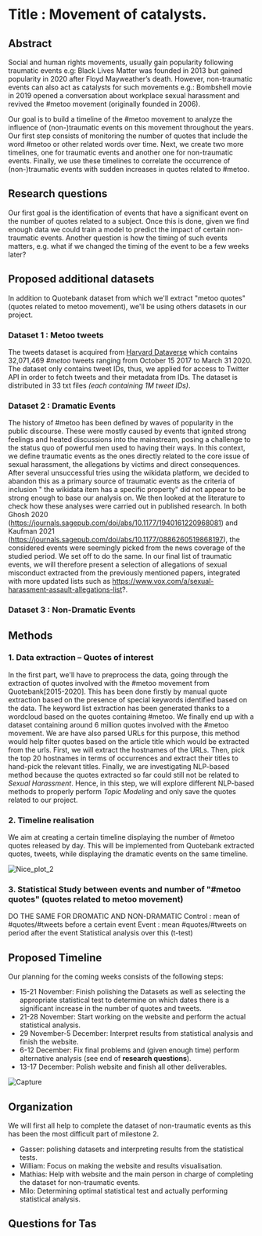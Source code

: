 
# Title : Movement of catalysts.


## Abstract

Social and human rights movements, usually gain popularity following traumatic events e.g: Black Lives Matter was founded in 2013 but gained popularity in 2020 after Floyd Mayweather’s death. However, non-traumatic events can also act as catalysts for such movements e.g.: Bombshell movie in 2019 opened a conversation about workplace sexual harassment and revived the #metoo movement (originally founded in 2006).

Our goal is to build a timeline of the #metoo movement to analyze the influence of (non-)traumatic events on this movement throughout the years. Our first step consists of monitoring the number of quotes that include the word #metoo or other related words over time. Next, we create two more timelines, one for traumatic events and another one for non-traumatic events. Finally, we use these timelines to correlate the occurrence of (non-)traumatic events with sudden increases in quotes related to #metoo.

## Research questions

Our first goal is the identification of events that have a significant event on the number of quotes related to a subject. 
Once this is done, given we find enough data we could train a model to predict the impact of certain non-traumatic events. 
Another question is how the timing of such events matters, e.g. what if we changed the timing of the event to be a few weeks later?

## Proposed additional datasets
In addition to Quotebank dataset from which we'll extract "metoo quotes" (quotes related to metoo movement), we'll be using others datasets in our project.

### Dataset 1 : Metoo tweets
The tweets dataset is acquired from [Harvard Dataverse](https://dataverse.harvard.edu/dataset.xhtml?persistentId=doi:10.7910/DVN/2SRSKJ) which contains 32,071,469 *#metoo* tweets ranging from October 15 2017 to March 31 2020. The dataset only contains tweet IDs, thus, we applied for access to Twitter API in order to fetch tweets and their metadata from IDs. The dataset is distributed in 33 txt files *(each containing 1M tweet IDs)*.

### Dataset 2 : Dramatic Events 
The history of #metoo has been defined by waves of popularity in the public discourse. These were mostly caused by events that ignited strong feelings and heated discussions into the mainstream, posing a challenge to the status quo of powerful men used to having their ways. In this context, we define traumatic events as the ones directly related to the core issue of sexual harassment, the allegations by victims and direct consequences.
After several unsuccessful tries using the wikidata platform, we decided to abandon this as a primary source of traumatic events as the criteria of inclusion " the wikidata item has a specific property" did not appear to be strong enough to base our analysis on. We then looked at the literature to check how these analyses were carried out in published research. In both Ghosh 2020 (https://journals.sagepub.com/doi/abs/10.1177/1940161220968081) and Kaufman 2021 (https://journals.sagepub.com/doi/abs/10.1177/0886260519868197), the considered events were seemingly picked from the news coverage of the studied period. We set off to do the same. In our final list of traumatic events, we will therefore present a selection of allegations of sexual misconduct extracted from the previously mentioned papers, integrated with more updated lists such as https://www.vox.com/a/sexual-harassment-assault-allegations-list?.

### Dataset 3 : Non-Dramatic Events 


## Methods
### 1. Data extraction – Quotes of interest
In the first part, we'll have to preprocess the data, going through the extraction of quotes involved with the #metoo movement from Quotebank[2015-2020]. 
This has been done firstly by manual quote extraction based on the presence of special keywords identified based on the data. The keyword list extraction has been generated thanks to a  wordcloud based on the quotes containing #metoo.
We finally end up with a dataset containing around 6 million quotes involved with the #metoo movement.
We are have also parsed URLs for this purpose, this method would help filter quotes based on the article title which would be extracted from the urls. First, we will extract the hostnames of the URLs. Then, pick the top 20 hostnames in terms of occurrences and extract their titles to hand-pick the relevant titles.
Finally, we are investigating NLP-based method because the quotes extracted so far could still not be related to *Sexual Harassment*. Hence, in this step, we will explore different NLP-based methods to properly perform *Topic Modeling* and only save the quotes related to our project.

### 2. Timeline realisation
We aim at creating a certain timeline displaying the number of #metoo quotes released by day. This will be implemented from Quotebank extracted quotes, tweets, while displaying the dramatic events on the same timeline. 

![Nice_plot_2](https://user-images.githubusercontent.com/65892642/141352684-4c6a8637-afaf-4b94-80cb-325c8de8259e.png)





### 3. Statistical Study between events and number of "#metoo quotes" (quotes related to metoo movement)
DO THE SAME FOR DROMATIC AND NON-DRAMATIC
Control : mean of #quotes/#tweets before a certain event 
Event : mean #quotes/#tweets on period after the event
Statistical analysis over this (t-test)

## Proposed Timeline
Our planning for the coming weeks consists of the following steps: 
 - 15-21 November: Finish polishing the Datasets as well as selecting the appropriate statistical test to determine on which dates there is a significant increase in the number of quotes and tweets. 
 -  21-28 November: Start working on the website and perform the actual statistical analysis.
 -  29 November-5 December: Interpret results from statistical analysis and finish the website. 
 -  6-12 December: Fix final problems and (given enough time) perform alternative analysis (see end of **research questions**).
 -  13-17 December:  Polish website and finish all other deliverables.

![Capture](https://user-images.githubusercontent.com/65892642/141373283-da72f711-5835-45b2-9b2c-503403cecbe2.PNG)



## Organization
We will first all help to complete the dataset of non-traumatic events as this has been the most difficult part of milestone 2. 
- Gasser: polishing datasets and interpreting results from the statistical tests.
- William: Focus on making the website and results visualisation.
- Mathias: Help with website and the main person in charge of completing the dataset for non-traumatic events.
- Milo: Determining optimal statistical test and actually performing statistical analysis.

## Questions for Tas


